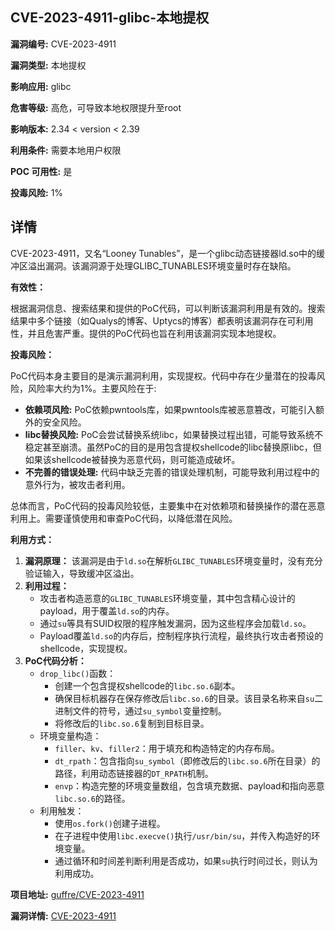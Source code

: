 ## CVE-2023-4911-glibc-本地提权

**漏洞编号:** CVE-2023-4911

**漏洞类型:** 本地提权

**影响应用:** glibc

**危害等级:** 高危，可导致本地权限提升至root

**影响版本:** 2.34 < version < 2.39

**利用条件:** 需要本地用户权限

**POC 可用性:** 是

**投毒风险:** 1%

## 详情

CVE-2023-4911，又名“Looney Tunables”，是一个glibc动态链接器ld.so中的缓冲区溢出漏洞。该漏洞源于处理GLIBC_TUNABLES环境变量时存在缺陷。 

**有效性：**

根据漏洞信息、搜索结果和提供的PoC代码，可以判断该漏洞利用是有效的。搜索结果中多个链接（如Qualys的博客、Uptycs的博客）都表明该漏洞存在可利用性，并且危害严重。提供的PoC代码也旨在利用该漏洞实现本地提权。

**投毒风险：**

PoC代码本身主要目的是演示漏洞利用，实现提权。代码中存在少量潜在的投毒风险，风险率大约为1%。主要风险在于:

*   **依赖项风险:** PoC依赖pwntools库，如果pwntools库被恶意篡改，可能引入额外的安全风险。
*   **libc替换风险:** PoC会尝试替换系统libc，如果替换过程出错，可能导致系统不稳定甚至崩溃。虽然PoC的目的是用包含提权shellcode的libc替换原libc，但如果该shellcode被替换为恶意代码，则可能造成破坏。
*   **不完善的错误处理:** 代码中缺乏完善的错误处理机制，可能导致利用过程中的意外行为，被攻击者利用。

总体而言，PoC代码的投毒风险较低，主要集中在对依赖项和替换操作的潜在恶意利用上。需要谨慎使用和审查PoC代码，以降低潜在风险。

**利用方式：**

1.  **漏洞原理：** 该漏洞是由于`ld.so`在解析`GLIBC_TUNABLES`环境变量时，没有充分验证输入，导致缓冲区溢出。
2.  **利用过程：**
    *   攻击者构造恶意的`GLIBC_TUNABLES`环境变量，其中包含精心设计的payload，用于覆盖`ld.so`的内存。
    *   通过`su`等具有SUID权限的程序触发漏洞，因为这些程序会加载`ld.so`。
    *   Payload覆盖`ld.so`的内存后，控制程序执行流程，最终执行攻击者预设的shellcode，实现提权。
3.  **PoC代码分析：**
    *   `drop_libc()`函数：
        *   创建一个包含提权shellcode的`libc.so.6`副本。
        *   确保目标机器存在保存修改后`libc.so.6`的目录。该目录名称来自`su`二进制文件的符号，通过`su_symbol`变量控制。
        *   将修改后的`libc.so.6`复制到目标目录。
    *   环境变量构造：
        *   `filler`、`kv`、`filler2`：用于填充和构造特定的内存布局。
        *   `dt_rpath`：包含指向`su_symbol`（即修改后的`libc.so.6`所在目录）的路径，利用动态链接器的`DT_RPATH`机制。
        *   `envp`：构造完整的环境变量数组，包含填充数据、payload和指向恶意`libc.so.6`的路径。
    *   利用触发：
        *   使用`os.fork()`创建子进程。
        *   在子进程中使用`libc.execve()`执行`/usr/bin/su`，并传入构造好的环境变量。
        *   通过循环和时间差判断利用是否成功，如果`su`执行时间过长，则认为利用成功。

**项目地址:** [guffre/CVE-2023-4911](https://github.com/guffre/CVE-2023-4911)

**漏洞详情:** [CVE-2023-4911](https://nvd.nist.gov/vuln/detail/CVE-2023-4911)
